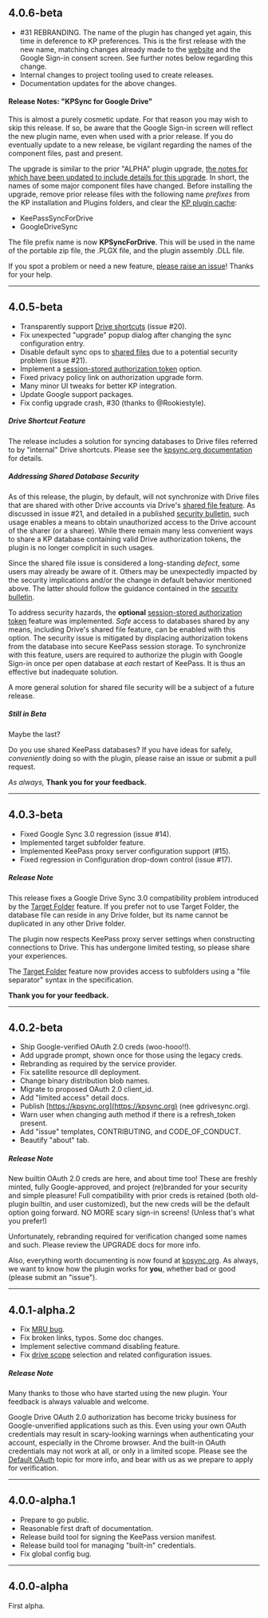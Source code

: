 ## 4.0.6-beta

* #31 REBRANDING. The name of the plugin has changed yet again, this time in deference to KP preferences.  This is the first release with the new name, matching changes already made to the [website](https://kpsync.org) and the Google Sign-in consent screen. See further notes below regarding this change.
* Internal changes to project tooling used to create releases.
* Documentation updates for the above changes.

#### Release Notes: "KPSync for Google Drive"
This is almost a purely cosmetic update. For that reason you may wish to skip this release.  If so, be aware that the Google Sign-in screen will reflect the new plugin name, even when used with a prior release.  If you do eventually  update to a new release, be vigilant regarding the names of the component files, past and present.

The upgrade is similar to the prior "ALPHA" plugin upgrade, [the notes for which have been updated to include details for this upgrade](https://www.kpsync.org/install/upgrade0).  In short, the names of some major component files have changed.  Before installing the upgrade, remove prior release files with the following name *prefixes* from the KP installation and Plugins folders, and clear the [KP plugin cache](https://keepass.info/help/v2/plugins.html#cache):

* KeePassSyncForDrive
* GoogleDriveSync

The file prefix name is now **KPSyncForDrive**.  This will be used in the name of the portable zip file, the .PLGX file, and the plugin assembly .DLL file.

If you spot a problem or need a new feature, [please raise an issue](https://github.com/walterpg/google-drive-sync/issues)!  Thanks for your help.

---
## 4.0.5-beta

* Transparently support [Drive shortcuts](https://support.google.com/drive/answer/9700156?co=GENIE.Platform%3DDesktop&oco=1) (issue #20).
* Fix unexpected "upgrade" popup dialog after changing the sync configuration entry.
* Disable default sync ops to [shared files](https://support.google.com/drive/answer/2494822?co=GENIE.Platform%3DDesktop&hl=en) due to a potential security problem (issue #21).
* Implement a [session-stored authorization token](https://www.kpsync.org/usage/authorize#session-stored-tokens) option.
* Fixed privacy policy link on authorization upgrade form.
* Many minor UI tweaks for better KP integration.
* Update Google support packages.
* Fix config upgrade crash, #30 (thanks to @Rookiestyle).

##### Drive Shortcut Feature
The release includes a solution for syncing databases to Drive files referred to by "internal" Drive shortcuts.  Please see the [kpsync.org documentation](https://www.kpsync.org/usage/shortcuts) for details.

##### Addressing Shared Database Security
As of this release, the plugin, by default, will not synchronize with Drive files that are shared with other Drive accounts via Drive's
[shared file feature](https://support.google.com/drive/answer/2494822?co=GENIE.Platform%3DDesktop&hl=en). As discussed in issue #21, and detailed in a published [security bulletin](https://www.kpsync.org/notices/sharedsec), such usage enables a means to obtain unauthorized access to the Drive account of the sharer (or a sharee). While there remain many less convenient ways to share a KP database containing valid Drive authorization tokens, the plugin is no longer complicit in such usages.

Since the shared file issue is considered a long-standing *defect*, some users may already be aware of it.  Others may be unexpectedly impacted by the security implications and/or the change in default behavior mentioned above. The latter should follow the guidance contained in the [security bulletin](https://www.kpsync.org/notices/sharedsec).

To address security hazards, the **optional** [session-stored authorization token](https://www.kpsync.org/usage/authorize#session-stored-tokens) feature was implemented. *Safe* access to databases shared by any means, including Drive's shared file feature, can be enabled with this option. The security issue is mitigated by displacing authorization tokens from the database into secure KeePass session storage. To synchronize with this feature, users are required to authorize the plugin with Google Sign-in once per open database at *each* restart of KeePass. It is thus an effective but inadequate solution.

A more general solution for shared file security will be a subject of a future release.

##### Still in Beta
Maybe the last?

Do you use shared KeePass databases? If you have ideas for safely, *conveniently* doing so with the plugin, please raise an issue or submit a pull request.

*As always,* **Thank you for your feedback.**

---
## 4.0.3-beta
* Fixed Google Sync 3.0 regression (issue #14).
* Implemented target subfolder feature.
* Implemented KeePass proxy server configuration support (#15).
* Fixed regression in Configuration drop-down control (issue #17).

##### Release Note
This release fixes a Google Drive Sync 3.0 compatibility problem introduced
by the [Target Folder](https://kpsync.org/usage/target-folder)
feature.  If you prefer not to use Target Folder, the database file
can reside in any Drive folder, but its name cannot be duplicated in
any other Drive folder.

The plugin now respects KeePass proxy server settings when constructing
connections to Drive.  This has undergone limited testing, so please share
your experiences.

The [Target Folder](https://kpsync.org/usage/target-folder) feature now 
provides access to subfolders using a "file separator" syntax in the
specification.

**Thank you for your feedback.**


---
## 4.0.2-beta
* Ship Google-verified OAuth 2.0 creds (woo-hooo!!).
* Add upgrade prompt, shown once for those using the legacy creds.
* Rebranding as required by the service provider.
* Fix satellite resource dll deployment.
* Change binary distribution blob names.
* Migrate to proposed OAuth 2.0 client_id.
* Add "limited access" detail docs.
* Publish [https://kpsync.org](https://kpsync.org) (nee gdrivesync.org).
* Warn user when changing auth method if there is a refresh_token
present.
* Add "issue" templates, CONTRIBUTING, and CODE_OF_CONDUCT.
* Beautify "about" tab.

##### Release Note
New builtin OAuth 2.0 creds are here, and about time too!
These are freshly minted, fully Google-approved, and project
(re)branded for your security and simple pleasure!  Full 
compatibility with prior creds is retained (both old-plugin builtin,
and user customized), but the new creds will be the default option
going forward.  NO MORE scary sign-in screens! (Unless that's what
you prefer!)

Unfortunately, rebranding required for verification changed
some names and such.  Please review the UPGRADE docs for more
info.

Also, everything worth documenting is now found at
[kpsync.org](https://kpsync.org).  As always, we want to know
how the plugin works for **you**, whether bad or good (please
submit an "issue").

---
## 4.0.1-alpha.2
* Fix [MRU bug](https://github.com/walterpg/google-drive-sync/issues/2).
* Fix broken links, typos.  Some doc changes.
* Implement selective command disabling feature.
* Fix [drive scope](https://github.com/walterpg/google-drive-sync/issues/3)
selection and related configuration issues.

##### Release Note
Many thanks to those who have started using the new plugin.  Your
feedback is always valuable and welcome.

Google Drive OAuth 2.0 authorization has become tricky business for Google-unverified
applications such as this.  Even using your own OAuth credentials may 
result in scary-looking warnings when authenticating your account, especially
in the Chrome browser.  And the built-in OAuth credentials may not work at all,
or only in a limited scope.  Please see the
[Default OAuth](https://github.com/walterpg/google-drive-sync/issues/3#issuecomment-637851334)
topic for more info, and bear with us as we prepare to apply for verification.

---
## 4.0.0-alpha.1
* Prepare to go public.
* Reasonable first draft of documentation.
* Release build tool for signing the KeePass version manifest.
* Release build tool for managing "built-in" credentials.
* Fix global config bug.

---
## 4.0.0-alpha
First alpha.